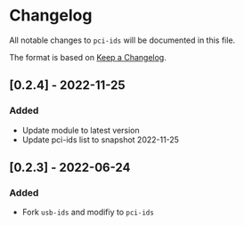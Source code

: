 # Changelog

All notable changes to `pci-ids` will be documented in this file.

The format is based on [Keep a Changelog](https://keepachangelog.com/en/1.0.0/).

<!-- @next-header@ -->

## [0.2.4] - 2022-11-25

### Added

* Update module to latest version
* Update pci-ids list to snapshot 2022-11-25

## [0.2.3] - 2022-06-24

### Added

* Fork `usb-ids` and modifiy to `pci-ids` 
